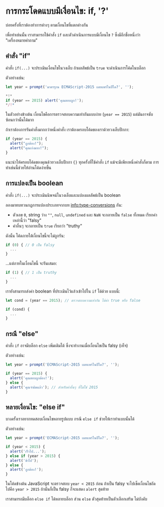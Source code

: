 # การกระโดดแบบมีเงื่อนไข: if, '?'

บ่อยครั้งที่เราต้องทำการต่างๆ ตามเงื่อนไขที่แตกต่างกัน

เพื่อทำเช่นนั้น เราสามารถใช้คำสั่ง `if` และตัวดำเนินการแบบมีเงื่อนไข `?` ซึ่งมีอีกชื่อหนึ่งว่า "เครื่องหมายคำถาม"

## คำสั่ง "if"

คำสั่ง `if(...)` จะประเมินเงื่อนไขในวงเล็บ ถ้าผลลัพธ์เป็น `true` จะดำเนินการโค้ดในบล็อก

ตัวอย่างเช่น:

```js run
let year = prompt('มาตรฐาน ECMAScript-2015 เผยแพร่ในปีใด?', '');

*!*
if (year == 2015) alert('คุณตอบถูก!');
*/!*
```

ในตัวอย่างข้างต้น เงื่อนไขคือการตรวจสอบความเท่ากันแบบง่าย (`year == 2015`) แต่มันอาจซับซ้อนกว่านั้นได้มาก

ถ้าเราต้องการรันคำสั่งมากกว่าหนึ่งคำสั่ง เราต้องครอบโค้ดของเราด้วยวงเล็บปีกกา:

```js
if (year == 2015) {
  alert("ถูกต้อง!");
  alert("คุณเก่งมาก!");
}  
```

แนะนำให้ครอบโค้ดของคุณด้วยวงเล็บปีกกา `{}` ทุกครั้งที่ใช้คำสั่ง `if` แม้จะมีเพียงหนึ่งคำสั่งก็ตาม การทำเช่นนี้ช่วยให้อ่านโค้ดง่ายขึ้น 

## การแปลงเป็น boolean 

คำสั่ง `if(...)` จะประเมินนิพจน์ในวงเล็บและแปลงผลลัพธ์เป็น boolean

ลองมาทบทวนกฎการแปลงประเภทจากบท <info:type-conversions> กัน:

- ตัวเลข `0`, string ว่าง `""`, `null`, `undefined` และ `NaN` จะกลายเป็น `false` ทั้งหมด เรียกค่าเหล่านี้ว่า "falsy"
- ค่าอื่นๆ จะกลายเป็น `true` เรียกว่า "truthy"

ดังนั้น โค้ดภายใต้เงื่อนไขนี้จะไม่ถูกรัน:

```js
if (0) { // 0 เป็น falsy
  ...
}
```

...แต่ภายในเงื่อนไขนี้ จะรันเสมอ:

```js
if (1) { // 1 เป็น truthy
  ...
}
```

เรายังสามารถส่งค่า boolean ที่ประเมินไว้แล้วเข้าไปใน `if` ได้ด้วย แบบนี้:

```js  
let cond = (year == 2015); // ตรวจสอบความเท่ากัน ได้ค่า true หรือ false

if (cond) {
  ... 
}
```

## กรณี "else"

คำสั่ง `if` อาจมีบล็อก `else` เพิ่มเติมได้ ซึ่งจะทำงานเมื่อเงื่อนไขเป็น falsy (เท็จ)

ตัวอย่างเช่น:
```js run
let year = prompt('ECMAScript-2015 เผยแพร่ในปีใด?', '');

if (year == 2015) {
  alert('คุณตอบถูกต้อง!');
} else {
  alert('คุณจำผิดแล้ว'); // สำหรับค่าอื่นๆ ที่ไม่ใช่ 2015
}
```

## หลายเงื่อนไข: "else if"

บางครั้งเราอยากทดสอบเงื่อนไขหลายรูปแบบ กรณี `else if` ช่วยให้เราทำแบบนั้นได้

ตัวอย่างเช่น:

```js run
let year = prompt('ECMAScript-2015 เผยแพร่ในปีใด?', '');

if (year < 2015) {
  alert('เร็วไป...');
} else if (year > 2015) {
  alert('ช้าไป');  
} else {
  alert('ถูกต้อง!');
}
```

ในโค้ดข้างต้น JavaScript จะตรวจสอบ `year < 2015` ก่อน ถ้าเป็น falsy จะไปเช็คเงื่อนไขถัดไปคือ `year > 2015` ถ้านั่นก็เป็น falsy ก็จะแสดง `alert` สุดท้าย

เราสามารถมีบล็อก `else if` ได้หลายบล็อก ส่วน `else` ตัวสุดท้ายเป็นตัวเลือกเสริม ไม่บังคับ